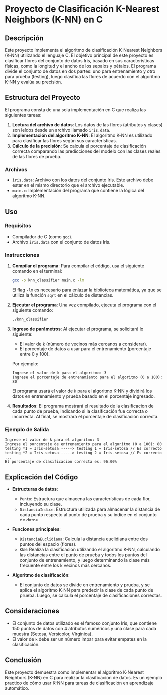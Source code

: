 
# Proyecto de Clasificación K-Nearest Neighbors (K-NN) en C

## Descripción

Este proyecto implementa el algoritmo de clasificación K-Nearest Neighbors (K-NN) utilizando el lenguaje C. El objetivo principal de este proyecto es clasificar flores del conjunto de datos Iris, basado en sus características físicas, como la longitud y el ancho de los sepalos y pétalos. El programa divide el conjunto de datos en dos partes: uno para entrenamiento y otro para prueba (testing), luego clasifica las flores de acuerdo con el algoritmo K-NN y evalúa su precisión.

## Estructura del Proyecto

El programa consta de una sola implementación en C que realiza las siguientes tareas:

1. **Lectura del archivo de datos**: Los datos de las flores (atributos y clases) son leídos desde un archivo llamado `iris.data`.
2. **Implementación del algoritmo K-NN**: El algoritmo K-NN es utilizado para clasificar las flores según sus características.
3. **Cálculo de la precisión**: Se calcula el porcentaje de clasificación correcta comparando las predicciones del modelo con las clases reales de las flores de prueba.

### Archivos

- `iris.data`: Archivo con los datos del conjunto Iris. Este archivo debe estar en el mismo directorio que el archivo ejecutable.
- `main.c`: Implementación del programa que contiene la lógica del algoritmo K-NN.

## Uso

### Requisitos

- Compilador de C (como `gcc`).
- Archivo `iris.data` con el conjunto de datos Iris.

### Instrucciones

1. **Compilar el programa**:
   Para compilar el código, usa el siguiente comando en el terminal:

   ```bash
   gcc -o knn_classifier main.c -lm
   ```

   El flag `-lm` es necesario para enlazar la biblioteca matemática, ya que se utiliza la función `sqrt` en el cálculo de distancias.

2. **Ejecutar el programa**:
   Una vez compilado, ejecuta el programa con el siguiente comando:

   ```bash
   ./knn_classifier
   ```

3. **Ingreso de parámetros**:
   Al ejecutar el programa, se solicitará lo siguiente:
   
   - El valor de `k` (número de vecinos más cercanos a considerar).
   - El porcentaje de datos a usar para el entrenamiento (porcentaje entre 0 y 100).
   
   Por ejemplo:
   
   ```
   Ingrese el valor de k para el algoritmo: 3
   Ingrese el porcentaje de entrenamiento para el algoritmo (0 a 100): 80
   ```

   El programa usará el valor de `k` para el algoritmo K-NN y dividirá los datos en entrenamiento y prueba basado en el porcentaje ingresado.

4. **Resultados**:
   El programa mostrará el resultado de la clasificacion de cada punto de prueba, indicando si la clasificación fue correcta o incorrecta. Al final, se mostrará el porcentaje de clasificación correcta.

### Ejemplo de Salida

```
Ingrese el valor de k para el algoritmo: 3
Ingrese el porcentaje de entrenamiento para el algoritmo (0 a 100): 80
testing *1 = Iris-setosa -----> testing 1 = Iris-setosa // Es correcto
testing *2 = Iris-setosa -----> testing 2 = Iris-setosa // Es correcto
...
El porcentaje de clasificacion correcta es: 96.00%
```

## Explicación del Código

- **Estructuras de datos**:
  - `Punto`: Estructura que almacena las características de cada flor, incluyendo su clase.
  - `DistanciaIndice`: Estructura utilizada para almacenar la distancia de cada punto respecto al punto de prueba y su índice en el conjunto de datos.
  
- **Funciones principales**:
  - `DistanciaEuclidiana`: Calcula la distancia euclidiana entre dos puntos del espacio (flores).
  - `KNN`: Realiza la clasificación utilizando el algoritmo K-NN, calculando las distancias entre el punto de prueba y todos los puntos del conjunto de entrenamiento, y luego determinando la clase más frecuente entre los k vecinos más cercanos.

- **Algoritmo de clasificación**:
  - El conjunto de datos se divide en entrenamiento y prueba, y se aplica el algoritmo K-NN para predecir la clase de cada punto de prueba. Luego, se calcula el porcentaje de clasificaciones correctas.

## Consideraciones

- El conjunto de datos utilizado es el famoso conjunto Iris, que contiene 150 puntos de datos con 4 atributos numéricos y una clase para cada muestra (Setosa, Versicolor, Virginica).
- El valor de `k` debe ser un número impar para evitar empates en la clasificación.

## Conclusión

Este proyecto demuestra como implementar el algoritmo K-Nearest Neighbors (K-NN) en C para realizar la clasificacion de datos. Es un ejemplo practico de cómo usar K-NN para tareas de clasificación en aprendizaje automático.

